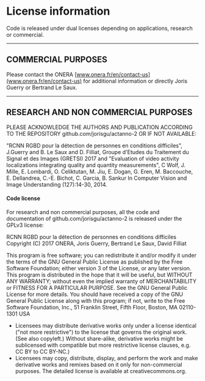 
# License information

Code is released under dual licenses depending on applications, research or commercial.

---

## COMMERCIAL PURPOSES

Please contact the ONERA [www.onera.fr/en/contact-us](www.onera.fr/en/contact-us) for additional information or directly Joris Guerry or Bertrand Le Saux.

---

## RESEARCH AND NON COMMERCIAL PURPOSES

PLEASE ACKNOWLEDGE THE AUTHORS AND PUBLICATION ACCORDING TO THE
REPOSITORY github.com/jorisgu/actanno-2 OR IF NOT AVAILABLE:

"RCNN RGBD pour la détection de personnes en conditions difficiles", J.Guerry and B. Le Saux and D. Filliat,
Groupe d'Etudes du Traitement du Signal et des Images (GRETSI) 2017
and
"Evaluation of video activity localizations integrating quality and quantity measurements", C Wolf, J. Mille, E. Lombardi, O. Celiktutan, M. Jiu, E. Dogan, G. Eren, M. Baccouche, E. Dellandrea, C.-E. Bichot, C. Garcia, B. Sankur
In Computer Vision and Image Understanding (127):14-30, 2014. 

#### Code license

For research and non commercial purposes, all the code and documentation of github.com/jorisgu/actanno-2 is released under the GPLv3 license:

RCNN RGBD pour la détection de personnes en conditions difficiles
Copyright (C) 2017 ONERA, Joris Guerry, Bertrand Le Saux, David Filliat

This program is free software; you can redistribute it and/or modify it under the terms of the GNU General Public License as published by the Free Software Foundation; either version 3 of the License, or any later version.
This program is distributed in the hope that it will be useful, but WITHOUT ANY WARRANTY; without even the implied warranty of MERCHANTABILITY or FITNESS FOR A PARTICULAR PURPOSE.  See the GNU General Public License for more details. You should have received a copy of the GNU General Public License along with this program; if not, write to the Free Software Foundation, Inc., 51 Franklin Street, Fifth Floor, Boston, MA 02110-1301  USA



- Licensees may distribute derivative works only under a license identical ("not more restrictive") to the license that governs the original work. (See also copyleft.) Without share-alike, derivative works might be sublicensed with compatible but more restrictive license clauses, e.g. CC BY to CC BY-NC.)
- Licensees may copy, distribute, display, and perform the work and make derivative works and remixes based on it only for non-commercial purposes.
The detailed license is available at creativecommons.org.
